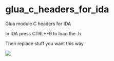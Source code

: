 # glua_c_headers_for_ida
Glua module C headers for IDA


In IDA press CTRL+F9 to load the .h

Then replace stuff you want this way

![](http://i.imgur.com/5TKWuSv.gif)
